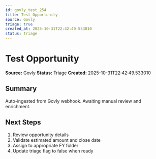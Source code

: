 ```yaml
---
id: govly_test_254
title: Test Opportunity
source: Govly
triage: true
created_at: 2025-10-31T22:42:49.533010
status: triage
---
```


# Test Opportunity

**Source:** Govly
**Status:** Triage
**Created:** 2025-10-31T22:42:49.533010

## Summary

Auto-ingested from Govly webhook. Awaiting manual review and enrichment.

## Next Steps

1. Review opportunity details
2. Validate estimated amount and close date
3. Assign to appropriate FY folder
4. Update triage flag to false when ready
